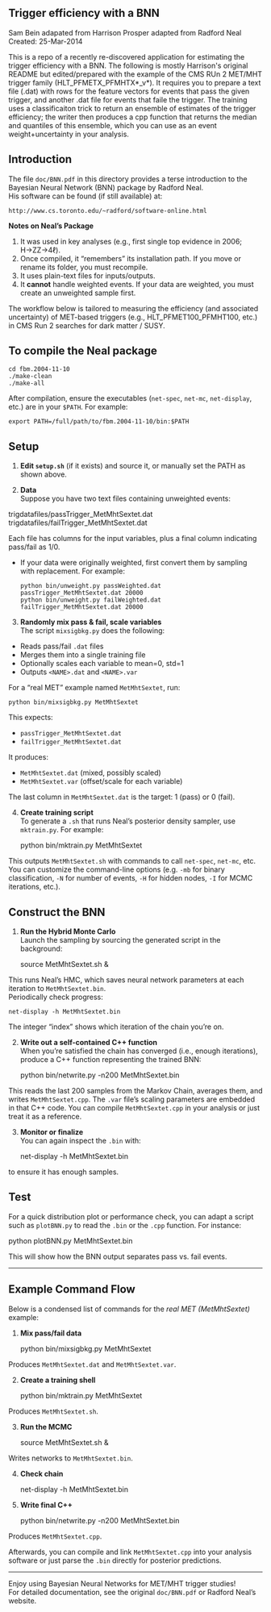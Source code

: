 Trigger efficiency with a BNN
------------------------------------------------
Sam Bein adapated from Harrison Prosper adapted from Radford Neal
Created: 25-Mar-2014  

This is a repo of a recently re-discovered application for estimating the trigger efficiency with a BNN.  The following is mostly Harrison's original README but edited/prepared with the example of the CMS RUn 2 MET/MHT trigger family (HLT_PFMETX_PFMHTX*_v*). It requires you to prepare a text file (.dat) with rows for the feature vectors for events that pass the given trigger, and another .dat file for events that faile the trigger. The training uses a classificaiton trick to return an ensemble of estimates of the trigger efficiency; the writer then produces a cpp function that returns the median and quantiles of this ensemble, which you can use as an event weight+uncertainty in your analysis. 

Introduction
------------
The file `doc/BNN.pdf` in this directory provides a terse introduction to the Bayesian Neural Network (BNN) package by Radford Neal.  
His software can be found (if still available) at:

    http://www.cs.toronto.edu/~radford/software-online.html

**Notes on Neal’s Package**  
1. It was used in key analyses (e.g., first single top evidence in 2006; H→ZZ→4ℓ).  
2. Once compiled, it “remembers” its installation path. If you move or rename its folder, you must recompile.  
3. It uses plain-text files for inputs/outputs.  
4. It **cannot** handle weighted events. If your data are weighted, you must create an unweighted sample first.

The workflow below is tailored to measuring the efficiency (and associated uncertainty) of MET-based triggers (e.g., HLT_PFMET100_PFMHT100, etc.) in CMS Run 2 searches for dark matter / SUSY.

To compile the Neal package
---------------------------
    cd fbm.2004-11-10
    ./make-clean
    ./make-all

After compilation, ensure the executables (`net-spec`, `net-mc`, `net-display`, etc.) are in your `$PATH`. For example:

    export PATH=/full/path/to/fbm.2004-11-10/bin:$PATH

Setup
-----
1. **Edit `setup.sh`** (if it exists) and source it, or manually set the PATH as shown above.  

2. **Data**  
   Suppose you have two text files containing unweighted events:

trigdatafiles/passTrigger_MetMhtSextet.dat trigdatafiles/failTrigger_MetMhtSextet.dat

Each file has columns for the input variables, plus a final column indicating pass/fail as 1/0.  
- If your data were originally weighted, first convert them by sampling with replacement. For example:

      python bin/unweight.py passWeighted.dat passTrigger_MetMhtSextet.dat 20000
      python bin/unweight.py failWeighted.dat failTrigger_MetMhtSextet.dat 20000

3. **Randomly mix pass & fail, scale variables**  
The script `mixsigbkg.py` does the following:
- Reads pass/fail `.dat` files  
- Merges them into a single training file  
- Optionally scales each variable to mean=0, std=1  
- Outputs `<NAME>.dat` and `<NAME>.var`

For a “real MET” example named `MetMhtSextet`, run:

    python bin/mixsigbkg.py MetMhtSextet
    
This expects:
- `passTrigger_MetMhtSextet.dat`  
- `failTrigger_MetMhtSextet.dat`

It produces:
- `MetMhtSextet.dat` (mixed, possibly scaled)  
- `MetMhtSextet.var` (offset/scale for each variable)

The last column in `MetMhtSextet.dat` is the target: 1 (pass) or 0 (fail).

4. **Create training script**  
To generate a `.sh` that runs Neal’s posterior density sampler, use `mktrain.py`. For example:

    python bin/mktrain.py MetMhtSextet

This outputs `MetMhtSextet.sh` with commands to call `net-spec`, `net-mc`, etc. You can customize the command-line options (e.g. `-mb` for binary classification, `-N` for number of events, `-H` for hidden nodes, `-I` for MCMC iterations, etc.).

Construct the BNN
-----------------
1. **Run the Hybrid Monte Carlo**  
Launch the sampling by sourcing the generated script in the background:

    source MetMhtSextet.sh &

This runs Neal’s HMC, which saves neural network parameters at each iteration to `MetMhtSextet.bin`.  
Periodically check progress:

    net-display -h MetMhtSextet.bin

The integer “index” shows which iteration of the chain you’re on.

2. **Write out a self-contained C++ function**  
When you’re satisfied the chain has converged (i.e., enough iterations), produce a C++ function representing the trained BNN:

    python bin/netwrite.py -n200 MetMhtSextet.bin
    
This reads the last 200 samples from the Markov Chain, averages them, and writes `MetMhtSextet.cpp`. The `.var` file’s scaling parameters are embedded in that C++ code. You can compile `MetMhtSextet.cpp` in your analysis or just treat it as a reference.

3. **Monitor or finalize**  
You can again inspect the `.bin` with:

    net-display -h MetMhtSextet.bin
    
to ensure it has enough samples.

Test
----
For a quick distribution plot or performance check, you can adapt a script such as `plotBNN.py` to read the `.bin` or the `.cpp` function. For instance:

 python plotBNN.py MetMhtSextet.bin

This will show how the BNN output separates pass vs. fail events.

---

Example Command Flow
--------------------
Below is a condensed list of commands for the *real MET (MetMhtSextet)* example:

1. **Mix pass/fail data**  

    python bin/mixsigbkg.py MetMhtSextet
    
Produces `MetMhtSextet.dat` and `MetMhtSextet.var`.

2. **Create a training shell**  

    python bin/mktrain.py MetMhtSextet
    
Produces `MetMhtSextet.sh`.

3. **Run the MCMC**  

    source MetMhtSextet.sh &
    
Writes networks to `MetMhtSextet.bin`.

4. **Check chain**  

    net-display -h MetMhtSextet.bin

5. **Write final C++**  

    python bin/netwrite.py -n200 MetMhtSextet.bin
    
Produces `MetMhtSextet.cpp`.

Afterwards, you can compile and link `MetMhtSextet.cpp` into your analysis software or just parse the `.bin` directly for posterior predictions.

---

Enjoy using Bayesian Neural Networks for MET/MHT trigger studies!  
For detailed documentation, see the original `doc/BNN.pdf` or Radford Neal’s website.  

